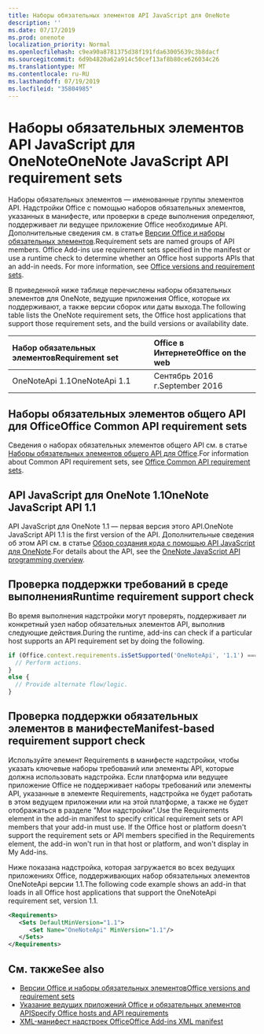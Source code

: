 ```yaml
---
title: Наборы обязательных элементов API JavaScript для OneNote
description: ''
ms.date: 07/17/2019
ms.prod: onenote
localization_priority: Normal
ms.openlocfilehash: c9ea90a8781375d38f191fda63005639c3b8dacf
ms.sourcegitcommit: 6d9b4820a62a914c50cef13af8b80ce626034c26
ms.translationtype: MT
ms.contentlocale: ru-RU
ms.lasthandoff: 07/19/2019
ms.locfileid: "35804985"
---
```

# <a name="onenote-javascript-api-requirement-sets"></a><span data-ttu-id="23ccf-102">Наборы обязательных элементов API JavaScript для OneNote</span><span class="sxs-lookup"><span data-stu-id="23ccf-102">OneNote JavaScript API requirement sets</span></span>

<span data-ttu-id="23ccf-p101">Наборы обязательных элементов — именованные группы элементов API. Надстройки Office с помощью наборов обязательных элементов, указанных в манифесте, или проверки в среде выполнения определяют, поддерживает ли ведущее приложение Office необходимые API. Дополнительные сведения см. в статье [Версии Office и наборы обязательных элементов](/office/dev/add-ins/develop/office-versions-and-requirement-sets).</span><span class="sxs-lookup"><span data-stu-id="23ccf-p101">Requirement sets are named groups of API members. Office Add-ins use requirement sets specified in the manifest or use a runtime check to determine whether an Office host supports APIs that an add-in needs. For more information, see [Office versions and requirement sets](/office/dev/add-ins/develop/office-versions-and-requirement-sets).</span></span>

<span data-ttu-id="23ccf-106">В приведенной ниже таблице перечислены наборы обязательных элементов для OneNote, ведущие приложения Office, которые их поддерживают, а также версии сборок или даты выхода.</span><span class="sxs-lookup"><span data-stu-id="23ccf-106">The following table lists the OneNote requirement sets, the Office host applications that support those requirement sets, and the build versions or availability date.</span></span>

|  <span data-ttu-id="23ccf-107">Набор обязательных элементов</span><span class="sxs-lookup"><span data-stu-id="23ccf-107">Requirement set</span></span>  |  <span data-ttu-id="23ccf-108">Office в Интернете</span><span class="sxs-lookup"><span data-stu-id="23ccf-108">Office on the web</span></span> |
|:-----|:-----|
| <span data-ttu-id="23ccf-109">OneNoteApi 1.1</span><span class="sxs-lookup"><span data-stu-id="23ccf-109">OneNoteApi 1.1</span></span>  | <span data-ttu-id="23ccf-110">Сентябрь 2016 г.</span><span class="sxs-lookup"><span data-stu-id="23ccf-110">September 2016</span></span> |  

## <a name="office-common-api-requirement-sets"></a><span data-ttu-id="23ccf-111">Наборы обязательных элементов общего API для Office</span><span class="sxs-lookup"><span data-stu-id="23ccf-111">Office Common API requirement sets</span></span>

<span data-ttu-id="23ccf-112">Сведения о наборах обязательных элементов общего API см. в статье [Наборы обязательных элементов общего API для Office](office-add-in-requirement-sets.md).</span><span class="sxs-lookup"><span data-stu-id="23ccf-112">For information about Common API requirement sets, see [Office Common API requirement sets](office-add-in-requirement-sets.md).</span></span>

## <a name="onenote-javascript-api-11"></a><span data-ttu-id="23ccf-113">API JavaScript для OneNote 1.1</span><span class="sxs-lookup"><span data-stu-id="23ccf-113">OneNote JavaScript API 1.1</span></span>

<span data-ttu-id="23ccf-114">API JavaScript для OneNote 1.1 — первая версия этого API.</span><span class="sxs-lookup"><span data-stu-id="23ccf-114">OneNote JavaScript API 1.1 is the first version of the API.</span></span> <span data-ttu-id="23ccf-115">Дополнительные сведения об этом API см. в статье [Обзор создания кода с помощью API JavaScript для OneNote](/office/dev/add-ins/onenote/onenote-add-ins-programming-overview).</span><span class="sxs-lookup"><span data-stu-id="23ccf-115">For details about the API, see the [OneNote JavaScript API programming overview](/office/dev/add-ins/onenote/onenote-add-ins-programming-overview).</span></span>

## <a name="runtime-requirement-support-check"></a><span data-ttu-id="23ccf-116">Проверка поддержки требований в среде выполнения</span><span class="sxs-lookup"><span data-stu-id="23ccf-116">Runtime requirement support check</span></span>

<span data-ttu-id="23ccf-117">Во время выполнения надстройки могут проверять, поддерживает ли конкретный узел набор обязательных элементов API, выполнив следующие действия.</span><span class="sxs-lookup"><span data-stu-id="23ccf-117">During the runtime, add-ins can check if a particular host supports an API requirement set by doing the following.</span></span>

```js
if (Office.context.requirements.isSetSupported('OneNoteApi', '1.1') === true) {
  // Perform actions.
}
else {
  // Provide alternate flow/logic.
}
```

## <a name="manifest-based-requirement-support-check"></a><span data-ttu-id="23ccf-118">Проверка поддержки обязательных элементов в манифесте</span><span class="sxs-lookup"><span data-stu-id="23ccf-118">Manifest-based requirement support check</span></span>

<span data-ttu-id="23ccf-p103">Используйте элемент Requirements в манифесте надстройки, чтобы указать ключевые наборы требований или элементы API, которые должна использовать надстройка. Если платформа или ведущее приложение Office не поддерживает наборы требований или элементы API, указанные в элементе Requirements, надстройка не будет работать в этом ведущем приложении или на этой платформе, а также не будет отображаться в разделе "Мои надстройки".</span><span class="sxs-lookup"><span data-stu-id="23ccf-p103">Use the Requirements element in the add-in manifest to specify critical requirement sets or API members that your add-in must use. If the Office host or platform doesn't support the requirement sets or API members specified in the Requirements element, the add-in won't run in that host or platform, and won't display in My Add-ins.</span></span>

<span data-ttu-id="23ccf-121">Ниже показана надстройка, которая загружается во всех ведущих приложениях Office, поддерживающих набор обязательных элементов OneNoteApi версии 1.1.</span><span class="sxs-lookup"><span data-stu-id="23ccf-121">The following code example shows an add-in that loads in all Office host applications that support the OneNoteApi requirement set, version 1.1.</span></span>

```xml
<Requirements>
   <Sets DefaultMinVersion="1.1">
      <Set Name="OneNoteApi" MinVersion="1.1"/>
   </Sets>
</Requirements>
```

## <a name="see-also"></a><span data-ttu-id="23ccf-122">См. также</span><span class="sxs-lookup"><span data-stu-id="23ccf-122">See also</span></span>

- [<span data-ttu-id="23ccf-123">Версии Office и наборы обязательных элементов</span><span class="sxs-lookup"><span data-stu-id="23ccf-123">Office versions and requirement sets</span></span>](/office/dev/add-ins/develop/office-versions-and-requirement-sets)
- [<span data-ttu-id="23ccf-124">Указание ведущих приложений Office и обязательных элементов API</span><span class="sxs-lookup"><span data-stu-id="23ccf-124">Specify Office hosts and API requirements</span></span>](/office/dev/add-ins/develop/specify-office-hosts-and-api-requirements)
- [<span data-ttu-id="23ccf-125">XML-манифест надстроек Office</span><span class="sxs-lookup"><span data-stu-id="23ccf-125">Office Add-ins XML manifest</span></span>](/office/dev/add-ins/develop/add-in-manifests)
